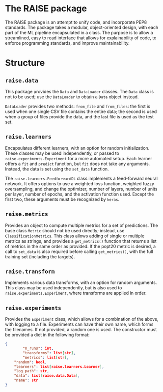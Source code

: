 # The RAISE package

The RAISE package is an attempt to unify code, and incorporate PEP8 standards. The package takes a modular, object-oriented design, with each part of the ML pipeline encapsulated in a class. The purpose is to allow a streamlined, easy to read interface that allows for explainability of code, to enforce programming standards, and improve maintainability.

# Structure

## `raise.data`

This package provides the `Data` and `DataLoader` classes. The `Data` class is not to be used; use the `DataLoader` to obtain a `Data` object instead. 

`DataLoader` provides two methods: `from_file` and `from_files`: the first is used when one single CSV file contains the entire data; the second is used when a group of files provide the data, and the last file is used as the test set.

## `raise.learners`

Encapsulates different learners, with an option for random initialization. These classes may be used independently, or passed to `raise.experiments.Experiment` for a more automated setup. Each learner offers a `fit` and `predict` function, but `fit` does not take any arguments. Instead, the data is set using the `set_data` function.

The `raise.learners.FeedforwardDL` class implements a feed-forward neural network. It offers options to use a weighted loss function, weighted fuzzy oversampling, and change the optimizer, number of layers, number of units per layer, number of epochs, and the activation function used. Except the first two, these arguments must be recognized by `keras`.

## `raise.metrics`

Provides an object to compute multiple metrics for a set of predictions. The base class `Metric` should not be used directly; instead, use `ClassificationMetrics`. This class allows adding of single or multiple metrics as strings, and provides a `get_metrics()` function that returns a list of metrics in the same order as provided. If the popt20 metric is desired, a call to `set_data` is also required before calling `get_metrics()`, with the full training set (including the targets).

## `raise.transform`

Implements various data transforms, with an option for random arguments. This class may be used independently, but is also used to `raise.experiments.Experiment`, where transforms are applied in order.

## `raise.experiments`

Provides the `Experiment` class, which allows for a combination of the above, with logging to a file. Experiments can have their own name, which forms the filenames. If not provided, a random one is used. The constructor must be provided a dict in the following format:

```json
{
		"n_runs": int,
		"transforms": list[str],
		"metrics": list[str],
  	"random": bool,
  	"learners": list[raise.learners.Learner],
  	"log_path": str,
  	"data": list[raise.data.Data],
  	"name": str
}
```





